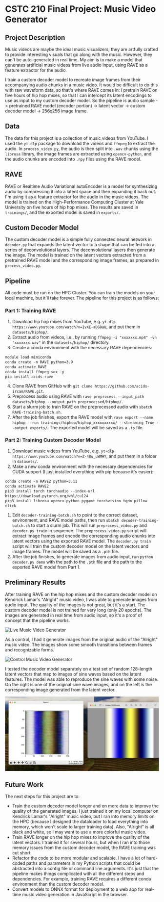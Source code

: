 # CSTC 210 Final Project: Music Video Generator

## Project Description
Music videos are maybe the ideal music visualizers; they are artfully crafted to provide interesting visuals that go along with the music. However, they can't be auto-generated in real time. My aim is to make a model that generates artificial music videos from live audio input, using RAVE as a feature extractor for the audio.

I train a custom decoder model to recreate image frames from their accompanying audio chunks in a music video. It would be difficult to do this with raw waveform data, so that's where RAVE comes in: I pretrain RAVE on five hours of hip hop mixes, so that I can intercept its latent encodings to use as input to my custom decoder model. So the pipeline is audio sample -> pretrained RAVE model (encoder portion) -> latent vector -> custom decoder model -> 256x256 image frame.

## Data
The data for this project is a collection of music videos from YouTube. I used the `yt-dlp` package to download the videos and `ffmpeg` to extract the audio. In `process_video.py`, the audio is then split into `.wav` chunks using the `librosa` library, the image frames are extracted using `opencv-python`, and the audio chunks are encoded into `.npy` files using the RAVE model.

## RAVE
RAVE or Realtime Audio Variational autoEncoder is a model for synthesizing audio by compressing it into a latent space and then expanding it back out. I'm using it as a feature extractor for the audio in the music videos. The model is trained on the High-Performance Computing Cluster at Yale University on five hours of hip hop mixes. The results are saved in `trainings/`, and the exported model is saved in `exports/`.

## Custom Decoder Model
The custom decoder model is a simple fully connected neural network in `decoder.py` that expands the latent vector to a shape that can be fed into a series of deconvolutional layers. The deconvolutional layers then generate the image. The model is trained on the latent vectors extracted from a pretrained RAVE model and the corresponding image frames, as prepared in `process_video.py`.

## Pipeline
All code must be run on the HPC Cluster. You can train the models on your local machine, but it'll take forever. The pipeline for this project is as follows:

### Part 1: Training RAVE
1. Download hip hop mixes from YouTube, e.g. `yt-dlp https://www.youtube.com/watch?v=IvXE-aDGOaU`, and put them in `datasets/hiphop/`.
2. Extract audio from videos, i.e., by running `ffmpeg -i "xxxxxxx.mp4" -vn "xxxxxxx.wav"` in the `datasets/hiphop/` directory.
3. Create a conda environment with the necessary RAVE dependencies:
```
module load miniconda
conda create -n RAVE python=3.9
conda activate RAVE
conda install ffmpeg sox -y
pip install acids-rave
```
4. Clone RAVE from GitHub with `git clone https://github.com/acids-ircam/RAVE.git`.
5. Preprocess audio using RAVE with `rave preprocess --input_path datasets/hiphop --output_path preprocessed/hiphop/`.
6. Start a slurm job to train RAVE on the preprocessed audio with `sbatch RAVE-training-batch.sh`.
7. After the job finishes, export the RAVE model with `rave export --name hiphop --run trainings/hiphop/hiphop_xxxxxxxxxx/ --streaming True --output exports/`. The exported model will be saved as a `.ts` file.

### Part 2: Training Custom Decoder Model
1. Download music videos from YouTube, e.g. `yt-dlp https://www.youtube.com/watch?v=Z-48u_uWMHY`, and put them in a folder in `datasets/`.
2. Make a new conda environment with the necessary dependencies for CUDA support (I just installed everything with pip because it's easier):
```
conda create -n RAVE2 python=3.11
conda activate RAVE2
pip3 install torch torchaudio --index-url https://download.pytorch.org/whl/cu124
pip3 install librosa opencv-python pygame torchvision tqdm pillow click
```
1. Edit `decoder-training-batch.sh` to point to the correct dataset, environment, and RAVE model paths, then run `sbatch decoder-training-batch.sh` to start a slurm job. This will run `preprocess_video.py` and `decoder.py train` in sequence. The `preprocess_video.py` script will extract image frames and encode the corresponding audio chunks into latent vectors using the exported RAVE model. The `decoder.py train` script will train the custom decoder model on the latent vectors and image frames. The model will be saved as a `.pth` file.
2. After the job finishes, to generate images from audio input, run `python decoder.py demo` with the path to the `.pth` file and the path to the exported RAVE model from Part 1.

## Preliminary Results
After training RAVE on the hip hop mixes and the custom decoder model on Kendrick Lamar's "Alright" music video, I was able to generate images from audio input. The quality of the images is not great, but it's a start. The custom decoder model is not trained for very long (only 20 epochs). The images are generated in real time from audio input, so it's a proof of concept that the pipeline works.

![Live Music Video Generator](screenshots/live-audio.gif)

As a control, I had it generate images from the original audio of the "Alright" music video. The images show some smooth transitions between frames and recognizable forms.

![Control Music Video Generator](screenshots/control.gif)

I tested the decoder model separately on a test set of random 128-length latent vectors that map to images of sine waves based on the latent features. The model was able to reproduce the sine waves with some noise. On the right is one of the original sine wave images, and on the left is the corresponding image generated from the latent vector.

![Sine Wave Test](screenshots/sine-wave-test.png)

## Future Work
The next steps for this project are to:
- Train the custom decoder model longer and on more data to improve the quality of the generated images. I just trained it on my local computer on Kendrick Lamar's "Alright" music video, but I ran into memory limits on the HPC (because I designed the dataloader to load everything into memory, which won't scale to larger training data). Also, "Alright" is all black and white, so I may want to use a more colorful music video.
- Train RAVE longer on the hip hop mixes to improve the quality of the latent vectors. I trained it for several hours, but when I ran into those memory issues from the custom decoder model, the RAVE training was cut short.
- Refactor the code to be more modular and scalable. I have a lot of hard-coded paths and parameters in my Python scripts that could be abstracted into a config file or command line arguments. It's just that the pipeline makes things complicated with all the different steps and dependencies. For example, training RAVE requires a different conda environment than the custom decoder model.
- Convert models to ONNX format for deployment to a web app for real-time music video generation in JavaScript in the browser.
